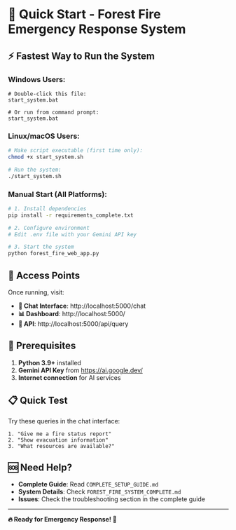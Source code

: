 # 🚀 Quick Start - Forest Fire Emergency Response System

## ⚡ **Fastest Way to Run the System**

### **Windows Users:**
```batch
# Double-click this file:
start_system.bat

# Or run from command prompt:
start_system.bat
```

### **Linux/macOS Users:**
```bash
# Make script executable (first time only):
chmod +x start_system.sh

# Run the system:
./start_system.sh
```

### **Manual Start (All Platforms):**
```bash
# 1. Install dependencies
pip install -r requirements_complete.txt

# 2. Configure environment
# Edit .env file with your Gemini API key

# 3. Start the system
python forest_fire_web_app.py
```

## 📱 **Access Points**

Once running, visit:
- **💬 Chat Interface**: http://localhost:5000/chat
- **📊 Dashboard**: http://localhost:5000/
- **🔗 API**: http://localhost:5000/api/query

## 🔧 **Prerequisites**

1. **Python 3.9+** installed
2. **Gemini API Key** from https://ai.google.dev/
3. **Internet connection** for AI services

## 📋 **Quick Test**

Try these queries in the chat interface:
```
1. "Give me a fire status report"
2. "Show evacuation information"
3. "What resources are available?"
```

## 🆘 **Need Help?**

- **Complete Guide**: Read `COMPLETE_SETUP_GUIDE.md`
- **System Details**: Check `FOREST_FIRE_SYSTEM_COMPLETE.md`
- **Issues**: Check the troubleshooting section in the complete guide

---

**🔥 Ready for Emergency Response! 🌲**
